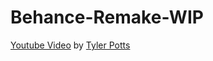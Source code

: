 # Behance-Remake-WIP

[Youtube Video](https://www.youtube.com/watch?v=yXcacy00TQQ) by [Tyler Potts](https://twitter.com/tyler_potts_)
